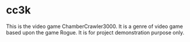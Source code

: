 # cc3k

This is the video game ChamberCrawler3000. It is a genre of video game based upon the game Rogue. It is for project demonstration purpose only.
